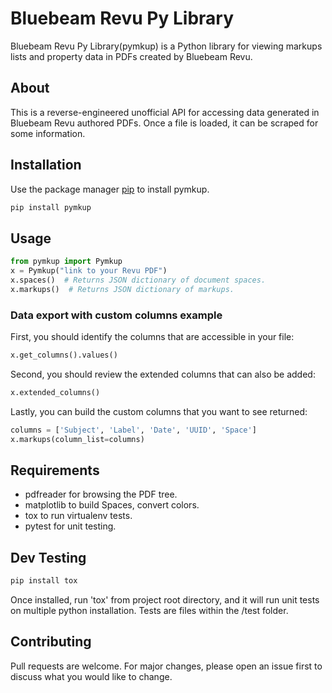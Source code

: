   # Bluebeam Revu Py Library

Bluebeam Revu Py Library(pymkup) is a Python library for viewing markups lists and property data in PDFs created by Bluebeam Revu.

## About

This is a reverse-engineered unofficial API for accessing data generated in Bluebeam Revu authored PDFs. Once a file is loaded, it can be scraped for some information.

## Installation

Use the package manager [pip](https://pip.pypa.io/en/stable/) to install pymkup.

```bash
pip install pymkup
```

## Usage

```python
from pymkup import Pymkup
x = Pymkup("link to your Revu PDF")
x.spaces()  # Returns JSON dictionary of document spaces.
x.markups()  # Returns JSON dictionary of markups.
```

### Data export with custom columns example

First, you should identify the columns that are accessible in your file:
```python
x.get_columns().values()
```

Second, you should review the extended columns that can also be added:
```python
x.extended_columns()
```

Lastly, you can build the custom columns that you want to see returned:
```python
columns = ['Subject', 'Label', 'Date', 'UUID', 'Space']
x.markups(column_list=columns)
```

## Requirements
- pdfreader for browsing the PDF tree.
- matplotlib to build Spaces, convert colors.
- tox to run virtualenv tests.
- pytest for unit testing.

## Dev Testing

```bash
pip install tox
```
Once installed, run 'tox' from project root directory, and it will run unit tests on multiple python installation. Tests are files within the /test folder.

## Contributing
Pull requests are welcome. For major changes, please open an issue first to discuss what you would like to change.